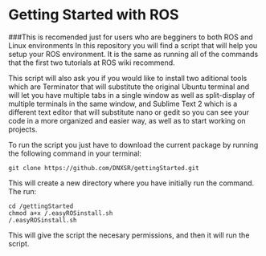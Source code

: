 # Getting Started with ROS
###This is recomended just for users who are begginers to both ROS and Linux environments
In this repository you will find a script that will help you setup your ROS environment. It is the same as running all of the commands that the first two tutorials at ROS wiki recommend.

This script will also ask you if you would like to install two aditional tools which are Terminator that will substitute the original Ubuntu terminal and will let you have multiple tabs in a single window as well as split-display of multiple terminals in the same window, and Sublime Text 2 which is a different text editor that will substitute nano or gedit so you can see your code in a more organized and easier way, as well as to start working on projects.

To run the script you just have to download the current package by running the following command in your terminal:

```git clone https://github.com/DNXSR/gettingStarted.git```

This will create a new directory where you have initially run the command. The run:
```
cd /gettingStarted
chmod a+x /.easyROSinstall.sh
/.easyROSinstall.sh
```
This will give the script the necesary permissions, and then it will run the script.
